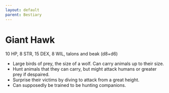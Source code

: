 ```yaml
---
layout: default
parent: Bestiary
---
```


# Giant Hawk

10 HP, 8 STR, 15 DEX, 8 WIL, talons and beak (d8+d6)

- Large birds of prey, the size of a wolf. Can carry animals up to their size.
- Hunt animals that they can carry, but might attack humans or greater prey if despaired.
- Surprise their victims by diving to attack from a great height.
- Can supposedly be trained to be hunting companions. 
